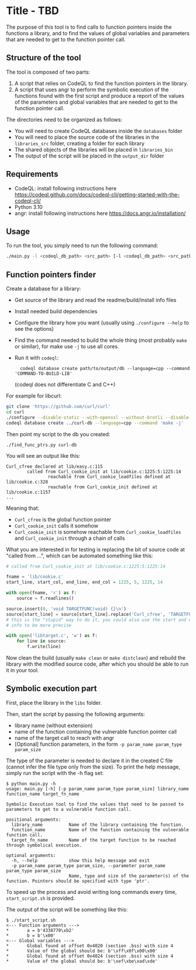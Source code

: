 # Title - TBD
The purpose of this tool is to find calls to function pointers inside the functions a library, and to find the values of global variables and parameters that are needed to get to the function pointer call.

## Structure of the tool
The tool is composed of two parts:
1. A script that relies on CodeQL to find the function pointers in the library.
2. A script that uses angr to perform the symbolic execution of the functions found with the first script and produce a report of the values of the parameters and global variables that are needed to get to the function pointer call.

The directories need to be organized as follows:
* You will need to create CodeQL databases inside the `databases` folder
* You will need to place the source code of the libraries in the `libraries_src` folder, creating a folder for each library
* The shared objects of the libraries will be placed in `libraries_bin`
* The output of the script will be placed in the `output_dir` folder

## Requirements
* CodeQL: install following instructions here https://codeql.github.com/docs/codeql-cli/getting-started-with-the-codeql-cli/
* Python 3.10
* angr: install following instructions here https://docs.angr.io/installation/

## Usage
To run the tool, you simply need to run the following command:
```bash
./main.py -l <codeql_db_path> <src_path> [-l <codeql_db_path> <src_path> ...]
```

## Function pointers finder
Create a database for a library:

- Get source of the library and read the readme/build/install info files
- Install needed build dependencies
- Configure the library how you want (usually using `./configure --help` to see
  the options)
- Find the command needed to build the whole thing (most probably `make` or
  similar), for make use `-j` to use all cores.
- Run it with `codeql`:

		codeql database create path/to/output/db --language=cpp --command 'COMMAND-TO-BUILD-LIB'

  (codeql does not differentiate C and C++)

For example for libcurl:

```bash
git clone 'https://github.com/curl/curl'
cd curl
./configure --disable-static --with-openssl --without-brotli --disable-static
codeql database create ../curl-db --language=cpp --command 'make -j'
```

Then point my script to the db you created:

```
./find_func_ptrs.py curl-db
```

You will see an output like this:

```
Curl_cfree declared at lib/easy.c:115
        called from Curl_cookie_init at lib/cookie.c:1225:5:1225:14
                reachable from Curl_cookie_loadfiles defined at lib/cookie.c:328
                reachable from Curl_cookie_init defined at lib/cookie.c:1157
...
```

Meaning that:

- `Curl_cfree` is the global function pointer
- `Curl_cookie_init` calls it somehow
- `Curl_cookie_init` is somehow reachable from `Curl_cookie_loadfiles` and
  `Curl_cookie_init` through a chain of calls

What you are interested in for testing is replacing the bit of source code at
"called from ...", which can be automated something like this:

```python
# called from Curl_cookie_init at lib/cookie.c:1225:5:1225:14

fname = 'lib/cookie.c'
start_line, start_col, end_line, end_col = 1225, 5, 1225, 14

with open(fname, 'r') as f:
	source = f.readlines()

source.insert(0, 'void TARGETFUNC(void) {}\n')
source[start_line] = source[start_line].replace('Curl_cfree', 'TARGETFUNC')
# this is the "stupid" way to do it, you could also use the start and end column
# info to be more precise

with open('libtarget.c', 'w') as f:
	for line in source:
		f.write(line)
```

Now clean the build (usually `make clean` or `make distclean`) and rebuild the
library with the modified source code, after which you should be able to run it
in your tool.


## Symbolic execution part
First, place the library in the `libs` folder.

Then, start the script by passing the following arguments:
* library name (without extension)
* name of the function containing the vulnerable function pointer call
* name of the target call to reach with angr
* \[Optional\] function parameters, in the form `-p param_name param_type param_size`

The type of the parameter is needed to declare it in the created C file (cannot infer the file type only from the size).
To print the help message, simply run the script with the -h flag set:
```
$ python main.py -h
usage: main.py [-h] [-p param_name param_type param_size] library_name function_name target_fn_name

Symbolic Execution tool to find the values that need to be passed to parameters to get to a vulnerable function call.

positional arguments:
  library_name          Name of the library containing the function.
  function_name         Name of the function containing the vulnerable function call.
  target_fn_name        Name of the target function to be reached through symbolical execution.

optional arguments:
  -h, --help            show this help message and exit
  -p param_name param_type param_size, --parameter param_name param_type param_size
                        Name, type and size of the parameter(s) of the function. Pointers should be specified with type 'ptr'.
```

To speed up the process and avoid writing long commands every time, `start_script.sh` is provided.

The output of the script will be something like this:
```
$ ./start_script.sh                                                                              
<--- Function arguments --->
*       a = b'4338770\xb2'
*       b = b'\x00'
<--- Global variables --->
*       Global found at offset 0x4020 (section .bss) with size 4
*       Value of the global should be: b'\xff\x0f\x00\x00'
*       Global found at offset 0x4024 (section .bss) with size 4
*       Value of the global should be: b'\xef\xbe\xad\xde'
```
